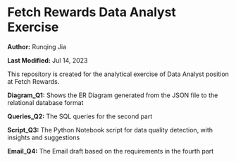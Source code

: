 # Fetch Rewards Data Analyst Exercise
__Author:__ Runqing Jia

__Last Modified:__ Jul 14, 2023

This repository is created for the analytical exercise of Data Analyst position at Fetch Rewards.

__Diagram_Q1:__ Shows the ER Diagram generated from the JSON file to the relational database format

__Queries_Q2:__ The SQL queries for the second part

__Script_Q3:__ The Python Notebook script for data quality detection, with insights and suggestions

__Email_Q4:__ The Email draft based on the requirements in the fourth part
